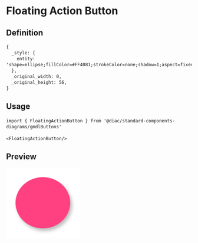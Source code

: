 # Floating Action Button

## Definition

```
{
  _style: { 
    entity: 'shape=ellipse;fillColor=#FF4081;strokeColor=none;shadow=1;aspect=fixed;sketch=0;html=1;labelPosition=center;verticalLabelPosition=bottom;align=center;verticalAlign=top;',
  },
  _original_width: 0,
  _original_height: 56,
}
```

## Usage

```
import { FloatingActionButton } from '@diac/standard-components-diagrams/gmdlButtons'

<FloatingActionButton/>
```

## Preview

<img src="./floating-action-button.png" width="200"/>
